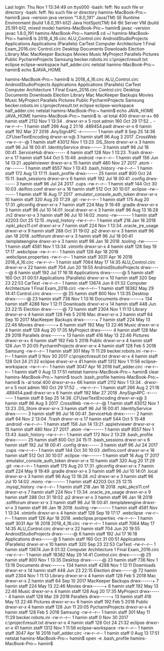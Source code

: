 Last login: Thu Nov  1 13:34:49 on ttys000
-bash: feff: No such file or directory
-bash: feff: No such file or directory
hamins-MacBook-Pro:~ hamin$ java -version
java version "1.8.0_191"
Java(TM) SE Runtime Environment (build 1.8.0_191-b12)
Java HotSpot(TM) 64-Bit Server VM (build 25.191-b12, mixed mode)
hamins-MacBook-Pro:~ hamin$ javac -version
javac 1.8.0_191
hamins-MacBook-Pro:~ hamin$ cd ~/
hamins-MacBook-Pro:~ hamin$ ls
2018_4_16.circ
ALU_Control.circ
AndroidStudioProjects
Applications
Applications (Parallels)
CarTest
Computer Architecture 1 Final Exam_2016.circ
Control.circ
Desktop
Documents
Downloads
Election
Library
Mac
MacKeeper Backups
Movies
Music
MyProject
Parallels
Pictures
Public
PycharmProjects
Samsung
becker.robots.ini
c:\project\result.txt
eclipse
eclipse-workspace
half_adder.circ
netstat
hamins-MacBook-Pro:~ hamin$ echo $JAVA_HOME

hamins-MacBook-Pro:~ hamin$ ls
2018_4_16.circ
ALU_Control.circ
AndroidStudioProjects
Applications
Applications (Parallels)
CarTest
Computer Architecture 1 Final Exam_2016.circ
Control.circ
Desktop
Documents
Downloads
Election
Library
Mac
MacKeeper Backups
Movies
Music
MyProject
Parallels
Pictures
Public
PycharmProjects
Samsung
becker.robots.ini
c:\project\result.txt
eclipse
eclipse-workspace
half_adder.circ
netstat
hamins-MacBook-Pro:~ hamin$ echo JAVA_HOME
JAVA_HOME
hamins-MacBook-Pro:~ hamin$ ls -al
total 400
drwxr-xr-x+  66 hamin  staff   2112 Nov  1 13:34 .
drwxr-xr-x    5 root   admin    160 Oct 29 17:52 ..
-rw-r--r--    1 hamin  staff    266 Aug  2 21:16 .489454.padl
drwxr-xr-x    6 hamin  staff    192 Mar 27  2018 .AnySign4PC
-r--------    1 hamin  staff      8 Sep 25 14:36 .CFUserTextEncoding
drwxr-xr-x@   3 hamin  staff     96 Aug  3  2017 .CrossWeb
-rw-r--r--@   1 hamin  staff  43012 Nov  1 13:23 .DS_Store
drwxr-xr-x    3 hamin  staff     96 Jul 18 00:41 .IdentityService
drwx------    3 hamin  staff     96 Jul 18 00:41 .ServiceHub
drwx------    4 hamin  staff    128 Nov  1 13:23 .Trash
drwxr-xr-x   17 hamin  staff    544 Oct  5 15:48 .android
-rw-r--r--    1 hamin  staff    156 Jun 14 13:21 .appletviewer
drwxr-xr-x   15 hamin  staff    480 Nov 27  2017 .atom
-rw-------    1 hamin  staff   8557 Nov  1 13:43 .bash_history
-rw-r--r--    1 hamin  staff    172 Aug 13 17:11 .bash_profile
drwx------   25 hamin  staff    800 Oct 24 15:11 .bash_sessions
drwxr-xr-x    6 hamin  staff    192 Jul 18 00:41 .config
drwx------    3 hamin  staff     96 Jul 24  2017 .cups
-rw-r--r--    1 hamin  staff    144 Oct 30 10:03 .delfino.conf
drwxr-xr-x   16 hamin  staff    512 Oct 30 10:07 .eclipse
-rw-------    1 hamin  staff     16 Aug 17  2017 .emulator_console_auth_token
drwxr-xr-x   10 hamin  staff    320 Aug 20 17:29 .git
-rw-r--r--    1 hamin  staff    175 Aug 20 17:31 .gitconfig
drwxr-xr-x    7 hamin  staff    224 May  9 19:49 .gradle
drwxr-xr-x    3 hamin  staff     96 Jul 10 14:01 .local
drwxr-xr-x    3 hamin  staff     96 Aug 13 18:28 .m2
drwxr-xr-x    3 hamin  staff     96 Jul 10 14:02 .mono
-rw-------    1 hamin  staff  42203 Oct 25 12:15 .mysql_history
-rw-r--r--    1 hamin  staff    218 Jan 18  2018 .npki_pkcs11.cnf
drwxr-xr-x    7 hamin  staff    224 Nov  1 13:34 .oracle_jre_usage
drwxr-xr-x    9 hamin  staff    288 Oct 31 19:02 .p2
drwxr-xr-x    3 hamin  staff     96 Jan 18  2018 .softforum
drwxr-xr-x    3 hamin  staff     96 Jul 18 00:41 .templateengine
drwxr-xr-x    3 hamin  staff     96 Jan 18  2018 .tooling
-rw-------    1 hamin  staff   4581 Nov  1 13:34 .viminfo
drwxr-xr-x    4 hamin  staff    128 Sep 19 17:17 .webclipse
-rw-r--r--    1 hamin  staff    126 Apr 18  2018 .webclipse.properties
-rw-r--r--    1 hamin  staff   3031 Apr 16  2018 2018_4_16.circ
-rw-r--r--    1 hamin  staff   7064 May 17 14:35 ALU_Control.circ
drwxr-xr-x   22 hamin  staff    704 Jun 20 19:55 AndroidStudioProjects
drwx------@   6 hamin  staff    192 Jul 17 16:18 Applications
drwx------@   5 hamin  staff    160 Oct 31 00:51 Applications (Parallels)
drwxr-xr-x   10 hamin  staff    320 Sep 23 22:53 CarTest
-rw-r--r--    1 hamin  staff  13674 Jun  8 01:32 Computer Architecture 1 Final Exam_2016.circ
-rw-r--r--    1 hamin  staff  18382 May 29 14:41 Control.circ
drwx------@  25 hamin  staff    800 Nov  1 13:35 Desktop
drwx------@  23 hamin  staff    736 Nov  1 13:16 Documents
drwx------+ 134 hamin  staff   4288 Nov  1 12:11 Downloads
drwxr-xr-x   14 hamin  staff    448 Jun 23 22:15 Election
drwx------@  72 hamin  staff   2304 Nov  1 11:13 Library
drwxr-xr-x    4 hamin  staff    128 Feb  5  2018 Mac
drwxr-xr-x    2 hamin  staff     64 Sep 10  2017 MacKeeper Backups
drwx------+   7 hamin  staff    224 May 13 22:46 Movies
drwx------+   6 hamin  staff    192 May 13 22:46 Music
drwxr-xr-x    4 hamin  staff    128 Aug 20 17:35 MyProject
drwx------    4 hamin  staff    128 Mar 29  2018 Parallels
drwx------+  13 hamin  staff    416 May 13 22:46 Pictures
drwxr-xr-x+   6 hamin  staff    192 Feb  5  2018 Public
drwxr-xr-x    4 hamin  staff    128 Jun 11 20:05 PycharmProjects
drwxr-xr-x    4 hamin  staff    128 Feb  5  2018 Samsung
-rw-r--r--    1 hamin  staff    301 May 11 11:29 becker.robots.ini
-rw-r--r--    1 hamin  staff      0 Nov 30  2017 c:\project\result.txt
drwxr-xr-x    4 hamin  staff    128 Oct 24 21:32 eclipse
drwxr-xr-x   41 hamin  staff   1312 Nov  1 11:56 eclipse-workspace
-rw-r--r--    1 hamin  staff   3047 Apr 16  2018 half_adder.circ
-rw-r--r--    1 hamin  staff      0 Aug 13 17:51 netstat
hamins-MacBook-Pro:~ hamin$ clear
hamins-MacBook-Pro:~ hamin$ touch .bash_profile
hamins-MacBook-Pro:~ hamin$ ls -al
total 400
drwxr-xr-x+  66 hamin  staff   2112 Nov  1 13:34 .
drwxr-xr-x    5 root   admin    160 Oct 29 17:52 ..
-rw-r--r--    1 hamin  staff    266 Aug  2 21:16 .489454.padl
drwxr-xr-x    6 hamin  staff    192 Mar 27  2018 .AnySign4PC
-r--------    1 hamin  staff      8 Sep 25 14:36 .CFUserTextEncoding
drwxr-xr-x@   3 hamin  staff     96 Aug  3  2017 .CrossWeb
-rw-r--r--@   1 hamin  staff  43012 Nov  1 13:23 .DS_Store
drwxr-xr-x    3 hamin  staff     96 Jul 18 00:41 .IdentityService
drwx------    3 hamin  staff     96 Jul 18 00:41 .ServiceHub
drwx------    2 hamin  staff     64 Nov  2 13:04 .Trash
drwxr-xr-x   17 hamin  staff    544 Oct  5 15:48 .android
-rw-r--r--    1 hamin  staff    156 Jun 14 13:21 .appletviewer
drwxr-xr-x   15 hamin  staff    480 Nov 27  2017 .atom
-rw-------    1 hamin  staff   8557 Nov  1 13:43 .bash_history
-rw-r--r--    1 hamin  staff    172 Nov  2 13:29 .bash_profile
drwx------   25 hamin  staff    800 Oct 24 15:11 .bash_sessions
drwxr-xr-x    6 hamin  staff    192 Jul 18 00:41 .config
drwx------    3 hamin  staff     96 Jul 24  2017 .cups
-rw-r--r--    1 hamin  staff    144 Oct 30 10:03 .delfino.conf
drwxr-xr-x   16 hamin  staff    512 Oct 30 10:07 .eclipse
-rw-------    1 hamin  staff     16 Aug 17  2017 .emulator_console_auth_token
drwxr-xr-x   10 hamin  staff    320 Aug 20 17:29 .git
-rw-r--r--    1 hamin  staff    175 Aug 20 17:31 .gitconfig
drwxr-xr-x    7 hamin  staff    224 May  9 19:49 .gradle
drwxr-xr-x    3 hamin  staff     96 Jul 10 14:01 .local
drwxr-xr-x    3 hamin  staff     96 Aug 13 18:28 .m2
drwxr-xr-x    3 hamin  staff     96 Jul 10 14:02 .mono
-rw-------    1 hamin  staff  42203 Oct 25 12:15 .mysql_history
-rw-r--r--    1 hamin  staff    218 Jan 18  2018 .npki_pkcs11.cnf
drwxr-xr-x    7 hamin  staff    224 Nov  1 13:34 .oracle_jre_usage
drwxr-xr-x    9 hamin  staff    288 Oct 31 19:02 .p2
drwxr-xr-x    3 hamin  staff     96 Jan 18  2018 .softforum
drwxr-xr-x    3 hamin  staff     96 Jul 18 00:41 .templateengine
drwxr-xr-x    3 hamin  staff     96 Jan 18  2018 .tooling
-rw-------    1 hamin  staff   4581 Nov  1 13:34 .viminfo
drwxr-xr-x    4 hamin  staff    128 Sep 19 17:17 .webclipse
-rw-r--r--    1 hamin  staff    126 Apr 18  2018 .webclipse.properties
-rw-r--r--    1 hamin  staff   3031 Apr 16  2018 2018_4_16.circ
-rw-r--r--    1 hamin  staff   7064 May 17 14:35 ALU_Control.circ
drwxr-xr-x   22 hamin  staff    704 Jun 20 19:55 AndroidStudioProjects
drwx------@   6 hamin  staff    192 Jul 17 16:18 Applications
drwx------@   5 hamin  staff    160 Oct 31 00:51 Applications (Parallels)
drwxr-xr-x   10 hamin  staff    320 Sep 23 22:53 CarTest
-rw-r--r--    1 hamin  staff  13674 Jun  8 01:32 Computer Architecture 1 Final Exam_2016.circ
-rw-r--r--    1 hamin  staff  18382 May 29 14:41 Control.circ
drwx------@  25 hamin  staff    800 Nov  1 13:35 Desktop
drwx------@  23 hamin  staff    736 Nov  1 13:16 Documents
drwx------+ 134 hamin  staff   4288 Nov  1 12:11 Downloads
drwxr-xr-x   14 hamin  staff    448 Jun 23 22:15 Election
drwx------@  72 hamin  staff   2304 Nov  1 11:13 Library
drwxr-xr-x    4 hamin  staff    128 Feb  5  2018 Mac
drwxr-xr-x    2 hamin  staff     64 Sep 10  2017 MacKeeper Backups
drwx------+   7 hamin  staff    224 May 13 22:46 Movies
drwx------+   6 hamin  staff    192 May 13 22:46 Music
drwxr-xr-x    4 hamin  staff    128 Aug 20 17:35 MyProject
drwx------    4 hamin  staff    128 Mar 29  2018 Parallels
drwx------+  13 hamin  staff    416 May 13 22:46 Pictures
drwxr-xr-x+   6 hamin  staff    192 Feb  5  2018 Public
drwxr-xr-x    4 hamin  staff    128 Jun 11 20:05 PycharmProjects
drwxr-xr-x    4 hamin  staff    128 Feb  5  2018 Samsung
-rw-r--r--    1 hamin  staff    301 May 11 11:29 becker.robots.ini
-rw-r--r--    1 hamin  staff      0 Nov 30  2017 c:\project\result.txt
drwxr-xr-x    4 hamin  staff    128 Oct 24 21:32 eclipse
drwxr-xr-x   41 hamin  staff   1312 Nov  1 11:56 eclipse-workspace
-rw-r--r--    1 hamin  staff   3047 Apr 16  2018 half_adder.circ
-rw-r--r--    1 hamin  staff      0 Aug 13 17:51 netstat
hamins-MacBook-Pro:~ hamin$ open -e .bash_profile
hamins-MacBook-Pro:~ hamin$
